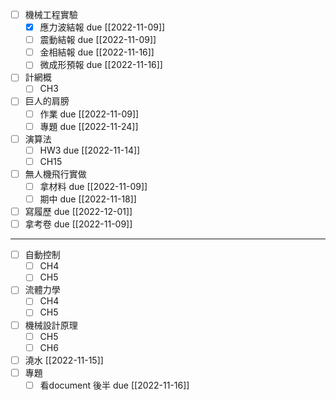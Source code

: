 - [ ] 機械工程實驗
	- [x] 應力波結報 due [[2022-11-09]]
	- [ ] 震動結報 due [[2022-11-09]]
	- [ ] 金相結報 due [[2022-11-16]]
	- [ ] 微成形預報 due [[2022-11-16]]
- [ ] 計網概
	- [ ] CH3
- [ ] 巨人的肩膀
	- [ ] 作業 due [[2022-11-09]]
	- [ ] 專題 due [[2022-11-24]]
- [ ] 演算法
	- [ ] HW3 due [[2022-11-14]]
	- [ ] CH15
- [ ] 無人機飛行實做
	- [ ] 拿材料 due [[2022-11-09]]
	- [ ] 期中 due [[2022-11-18]]
- [ ] 寫履歷 due [[2022-12-01]]
- [ ] 拿考卷 due [[2022-11-09]]

---

- [ ] 自動控制
	- [ ] CH4
	- [ ] CH5
- [ ] 流體力學
	- [ ] CH4
	- [ ] CH5
- [ ] 機械設計原理
	- [ ] CH5
	- [ ] CH6
- [ ] 澆水 [[2022-11-15]]
- [ ] 專題
	- [ ] 看document 後半 due [[2022-11-16]]
